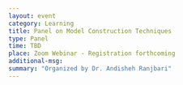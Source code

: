 ```yaml
---
layout: event
category: Learning
title: Panel on Model Construction Techniques
type: Panel
time: TBD
place: Zoom Webinar - Registration forthcoming
additional-msg:
summary: "Organized by Dr. Andisheh Ranjbari"
---
```

